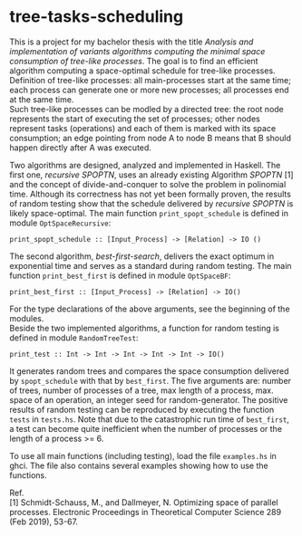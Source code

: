 # tree-tasks-scheduling
This is a project for my bachelor thesis with the title *Analysis and implementation of variants algorithms computing the minimal space consumption of tree-like processes*. The goal is to find an efficient algorithm computing a space-optimal schedule for tree-like processes.<br />
Definition of tree-like processes: all main-processes start at the same time; each process can generate one or
more new processes; all processes end at the same time.<br />
Such tree-like processes can be modled by a directed tree: the root node represents the start of executing the set of processes; other nodes represent tasks (operations) and each of them is marked with its space consumption; an edge pointing from node A to node B means that B should
happen directly after A was executed.<br />
 
Two algorithms are designed, analyzed and implemented in Haskell. The first one, *recursive SPOPTN*, uses an already existing Algorithm *SPOPTN* [1] and the concept of divide-and-conquer to solve the problem in polinomial time. Although its correctness has not yet been formally proven, the results of random testing show that the schedule delivered by *recursive SPOPTN* is likely space-optimal. The main function `print_spopt_schedule` is defined in module `OptSpaceRecursive`:
```
print_spopt_schedule :: [Input_Process] -> [Relation] -> IO ()
```
The second algorithm, *best-first-search*, delivers the exact optimum in exponential time and serves as a standard during random testing. The main function `print_best_first` is defined in module `OptSpaceBF`:
```
print_best_first :: [Input_Process] -> [Relation] -> IO()
```
For the type declarations of the above arguments, see the beginning of the modules.<br />
Beside the two implemented algorithms, a function for random testing is defined in module `RandomTreeTest`:
```
print_test :: Int -> Int -> Int -> Int -> Int -> IO()
```
It generates random trees and compares the space consumption delivered by `spopt_schedule` with that by `best_first`.
The five arguments are: number of trees, number of processes of a tree, max length of a process, max.
space of an operation, an integer seed for random-generator.
The positive results of random testing can be reproduced by executing the function `tests` in `tests.hs`. Note that due to the catastrophic run time of `best_first`, a test can become quite inefficient when the number of processes or the length of a process >= 6.

To use all main functions (including testing), load the file `examples.hs` in ghci. The file also contains several examples showing how to use the functions.

Ref.<br />
[1]  Schmidt-Schauss, M., and Dallmeyer, N. Optimizing space of parallel processes. Electronic Proceedings in Theoretical Computer Science 289 (Feb 2019), 53-67.
